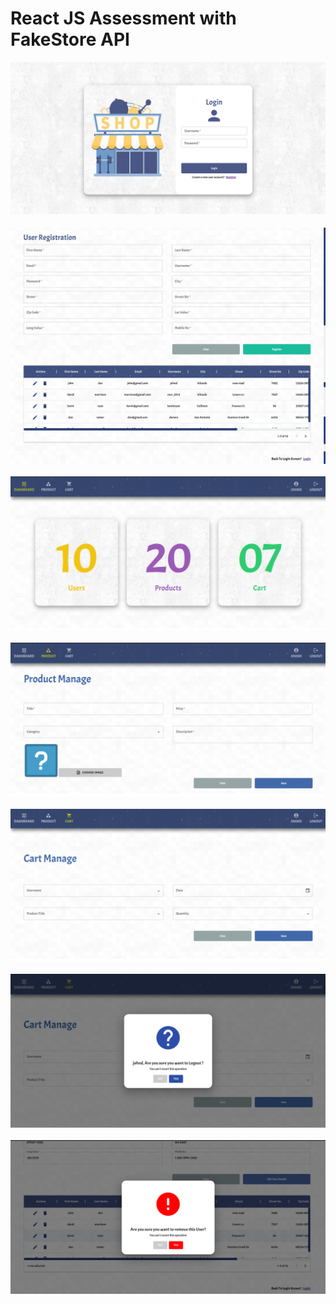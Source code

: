 # React JS Assessment with FakeStore API

<img src = "src/assets/images/screenshots/1.png" alt = "sample"> <br><br>
<img src = "src/assets/images/screenshots/2.png" alt = "sample"> <br><br>
<img src = "src/assets/images/screenshots/3.png" alt = "sample"> <br><br>
<img src = "src/assets/images/screenshots/4.png" alt = "sample"> <br><br>
<img src = "src/assets/images/screenshots/5.png" alt = "sample"> <br><br>
<img src = "src/assets/images/screenshots/6.png" alt = "sample"> <br><br>
<img src = "src/assets/images/screenshots/7.png" alt = "sample"> <br><br>
